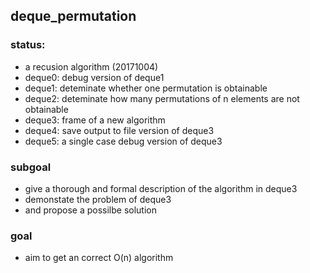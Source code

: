 ## deque_permutation

### status: 
* a recusion algorithm (20171004)
* deque0: debug version of deque1
* deque1: deteminate whether one permutation is obtainable
* deque2: deteminate how many permutations of n elements are not obtainable
* deque3: frame of a new algorithm
* deque4: save output to file version of deque3
* deque5: a single case debug version of deque3

### subgoal
* give a thorough and formal description of the algorithm in deque3
* demonstate the problem of deque3
* and propose a possilbe solution

### goal
* aim to get an correct O(n) algorithm 
